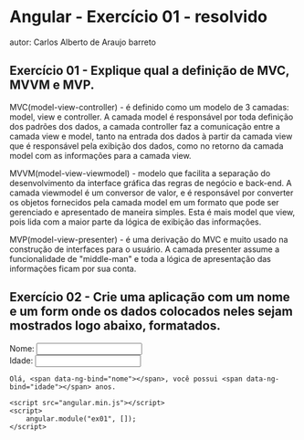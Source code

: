 # Angular - Exercício 01 - resolvido

autor: Carlos Alberto de Araujo barreto


## Exercício 01 - Explique qual a definição de MVC, MVVM e MVP.

MVC(model-view-controller) - é definido como um modelo de 3 camadas: model, view e controller.
A camada model é responsável por toda definição dos padrões dos dados, a camada controller faz a comunicação entre a camada view e model, tanto na entrada dos dados à partir da camada view que é responsável pela exibição dos dados, como no retorno da camada model com as informações para a camada view.

MVVM(model-view-viewmodel) - modelo que facilita a separação do desenvolvimento da interface gráfica das regras de negócio e back-end. 
A camada viewmodel é um conversor de valor, e é responsável por converter os objetos fornecidos pela camada model em um formato que pode ser gerenciado e apresentado de maneira simples. Esta é mais model que view, pois lida com a maior parte da lógica de exibição das informações.

MVP(model-view-presenter) - é uma derivação do MVC e muito usado na construção de interfaces para o usuário.
A camada presenter assume a funcionalidade de "middle-man" e toda a lógica de apresentação das informações ficam por sua conta.

## Exercício 02 - Crie uma aplicação com um nome e um form onde os dados colocados neles sejam mostrados logo abaixo, formatados.

<!doctype html>
<html lang="pt-br" data-ng-app="ex01">
<head>
</head>
<body>
	<form>
		<label for="nome">Nome:
			<input type="text" name="nome" data-ng-model="nome"/>
		</label>
		<br/>
		<label for="idade">Idade:
			<input type="text" name="idade" data-ng-model="idade"/>
		</label>
	</form>	

	Olá, <span data-ng-bind="nome"></span>, você possui <span data-ng-bind="idade"></span> anos.

	<script src="angular.min.js"></script>
	<script>
		angular.module("ex01", []);
	</script>
</body>
</html>